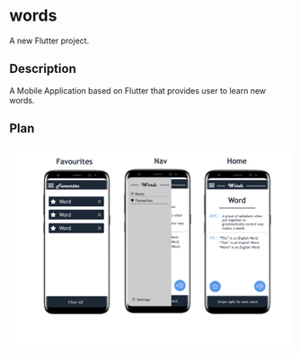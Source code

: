 # words

A new Flutter project.

## Description

A Mobile Application based on Flutter that provides user to learn new words.

## Plan
<img src="/Plan/Plan.jpg" width="600" />
